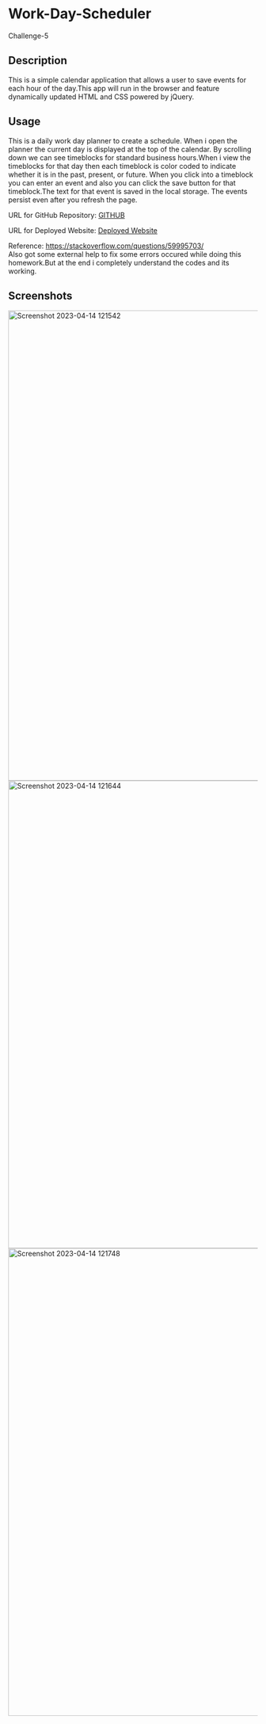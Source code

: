 # Work-Day-Scheduler
Challenge-5

## Description

This is a simple calendar application that allows a user to save events for each hour of the day.This app will run in the browser and feature dynamically updated HTML and CSS powered by jQuery.

## Usage

This is a daily work day planner to create a schedule. When i open the planner the current day is displayed at the top of the calendar. By scrolling down we can see timeblocks for standard business hours.When i view the timeblocks for that day then each timeblock is color coded to indicate whether it is in the past, present, or future. When you click into a timeblock you can enter an event and also you can click the save button for that timeblock.The text for that event is saved in the local storage. The events persist even after you refresh the page.

URL for GitHub Repository:
<a href="https://github.com/reshmalijo777/Work-Day-Scheduler">GITHUB</a>

URL for Deployed Website:
<a href="https://reshmalijo777.github.io/Work-Day-Scheduler/">Deployed Website</a>

Reference:
https://stackoverflow.com/questions/59995703/ <br>
Also got some external help to fix some errors occured while doing this homework.But at the end i completely understand the codes and its working.




Screenshots
-----------
<img width="949" alt="Screenshot 2023-04-14 121542" src="https://user-images.githubusercontent.com/128992593/232168522-dde12cf6-e84b-4759-b935-f9ac21e0fcaf.png">
<br>
<img width="944" alt="Screenshot 2023-04-14 121644" src="https://user-images.githubusercontent.com/128992593/232168607-22663bd2-9dcc-4bf2-8ca3-b09f0de880dd.png">
<br>
<img width="944" alt="Screenshot 2023-04-14 121748" src="https://user-images.githubusercontent.com/128992593/232168627-50ffa9d2-8c21-431e-91e8-1a03102915ef.png">



